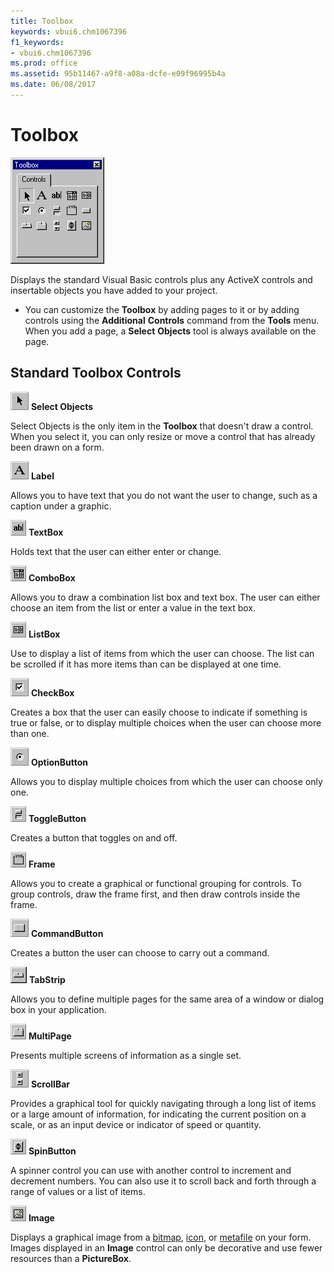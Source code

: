 ```yaml
---
title: Toolbox
keywords: vbui6.chm1067396
f1_keywords:
- vbui6.chm1067396
ms.prod: office
ms.assetid: 95b11467-a9f8-a08a-dcfe-e09f96995b4a
ms.date: 06/08/2017
---
```



# Toolbox


![Toolbox](../../../images/toolbox_ZA01201770.gif)



Displays the standard Visual Basic controls plus any ActiveX controls and insertable objects you have added to your project.




- You can customize the  **Toolbox** by adding pages to it or by adding controls using the **Additional** **Controls** command from the **Tools** menu. When you add a page, a **Select** **Objects** tool is always available on the page.
    


## Standard Toolbox Controls


![Standard toolbox controls](../../../images/tb_pntr_ZA01201663.gif) **Select Objects**

Select Objects is the only item in the  **Toolbox** that doesn't draw a control. When you select it, you can only resize or move a control that has already been drawn on a form.


![Label](../../../images/tb_label_ZA01201660.gif) **Label**

Allows you to have text that you do not want the user to change, such as a caption under a graphic.


![Text box](../../../images/avhtb005_ZA01201581.gif) **TextBox**

Holds text that the user can either enter or change.


![Combo box](../../../images/avhtb001_ZA01201577.gif) **ComboBox**

Allows you to draw a combination list box and text box. The user can either choose an item from the list or enter a value in the text box.


![List box](../../../images/avhtb004_ZA01201580.gif) **ListBox**

Use to display a list of items from which the user can choose. The list can be scrolled if it has more items than can be displayed at one time.


![Check box](../../../images/tb_chkbx_ZA01201659.gif) **CheckBox**

Creates a box that the user can easily choose to indicate if something is true or false, or to display multiple choices when the user can choose more than one.


![Option button](../../../images/tb_optn_ZA01201662.gif) **OptionButton**

Allows you to display multiple choices from which the user can choose only one.


![Toggle button](../../../images/tb_togbut_ZA01201666.gif) **ToggleButton**

Creates a button that toggles on and off.


![Frame](../../../images/avhtb002_ZA01201578.gif) **Frame**

Allows you to create a graphical or functional grouping for controls. To group controls, draw the frame first, and then draw controls inside the frame.


![Command button](../../../images/tb_buttn_ZA01201658.gif) **CommandButton**

Creates a button the user can choose to carry out a command.


![Tab strip](../../../images/tb_tabst_ZA01201665.gif) **TabStrip**

Allows you to define multiple pages for the same area of a window or dialog box in your application.


![Multi page](../../../images/tb_multi_ZA01201661.gif) **MultiPage**

Presents multiple screens of information as a single set.


![Scroll bar](../../../images/tb_vscrl_ZA01201667.gif) **ScrollBar**

Provides a graphical tool for quickly navigating through a long list of items or a large amount of information, for indicating the current position on a scale, or as an input device or indicator of speed or quantity.


![Spin button](../../../images/tb_spinb_ZA01201664.gif) **SpinButton**

A spinner control you can use with another control to increment and decrement numbers. You can also use it to scroll back and forth through a range of values or a list of items.


![Image](../../../images/avhtb003_ZA01201579.gif) **Image**

Displays a graphical image from a [bitmap](../../Glossary/vbe-glossary.md), [icon](../../Glossary/vbe-glossary.md), or [metafile](../../Glossary/vbe-glossary.md) on your form. Images displayed in an **Image** control can only be decorative and use fewer resources than a **PictureBox**.



